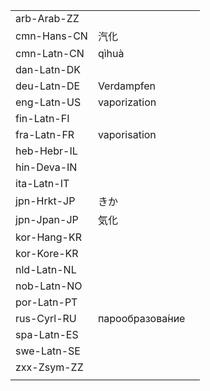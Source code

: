 | | | |
|-|-|-|
| arb-Arab-ZZ |  |  |
| cmn-Hans-CN | 汽化 |  |
| cmn-Latn-CN | qìhuà |  |
| dan-Latn-DK |  |  |
| deu-Latn-DE | Verdampfen |  |
| eng-Latn-US | vaporization |  |
| fin-Latn-FI |  |  |
| fra-Latn-FR | vaporisation |  |
| heb-Hebr-IL |  |  |
| hin-Deva-IN |  |  |
| ita-Latn-IT |  |  |
| jpn-Hrkt-JP | きか |  |
| jpn-Jpan-JP | 気化 |  |
| kor-Hang-KR |  |  |
| kor-Kore-KR |  |  |
| nld-Latn-NL |  |  |
| nob-Latn-NO |  |  |
| por-Latn-PT |  |  |
| rus-Cyrl-RU | парообразова́ние |  |
| spa-Latn-ES |  |  |
| swe-Latn-SE |  |  |
| zxx-Zsym-ZZ |  |  |
|  |  |  |